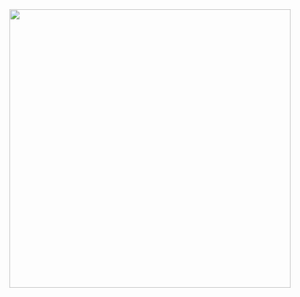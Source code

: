 <img src="https://images.squarespace-cdn.com/content/v1/550334cbe4b0e08b6885e88f/95bd6af1-cf75-48db-ae7d-f3561762f796/image-asset.gif?format=750w" style="width:100%;height:500px;object-fit:cover;"/>
